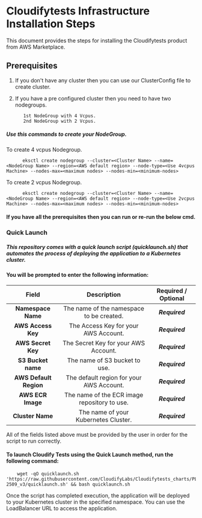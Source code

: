 # Cloudifytests Infrastructure Installation Steps


This document provides the steps for installing the Cloudifytests product from AWS Marketplace.

## Prerequisites
1. If you don't have any cluster then you can use our ClusterConfig file to create cluster.
2. If you have a pre configured cluster then you need to have two nodegroups.


          1st NodeGroup with 4 Vcpus.
          2nd NodeGroup with 2 Vcpus.
          
##### Use this commands to create your NodeGroup.
To create 4 vcpus Nodegroup.
     
          eksctl create nodegroup --cluster=<Cluster Name> --name=<NodeGroup Name> --region=<AWS default region> --node-type=<Use 4vcpus Machine> --nodes-max=<maximum nodes> --nodes-min=<minimum-nodes>  
          
To create 2 vcpus Nodegroup.
     
          eksctl create nodegroup --cluster=<Cluster Name> --name=<NodeGroup Name> --region=<AWS default region> --node-type=<Use 2vcpus Machine> --nodes-max=<maximum nodes> --nodes-min=<minimum-nodes> 
 
 
 #### If you have all the prerequisites then you can run or re-run the below cmd.
     
                
### Quick Launch 
       
##### ***This repository comes with a quick launch script (quicklaunch.sh) that automates the process of deploying the application to a Kubernetes cluster.***




#### You will be prompted to enter the following information:

|    Field          |Description   |      Required / Optional    |
| :------------------:|:-----------------------:|:-----------------:|
| **Namespace Name**    |The name of the namespace to be created.|***Required***|
| **AWS Access Key**    |The Access Key for your AWS Account.|***Required***|
| **AWS Secret Key**    |The Secret Key for your AWS Account.|***Required***|
| **S3 Bucket name**    |The name of S3 bucket to use.|***Required***|
| **AWS Default Region**|The default region for your AWS Account.|***Required***|
| **AWS ECR Image**     |The name of the ECR image repository to use. |***Required***|
| **Cluster Name**      |The name of your Kubernetes Cluster.|***Required***|
      
All of the fields listed above must be provided by the user in order for the script to run correctly.

#### To launch Cloudify Tests using the Quick Launch method, run the following command:

      
        wget -qO quicklaunch.sh 'https://raw.githubusercontent.com/CloudifyLabs/Cloudifytests_charts/PL-2509_v3/quicklaunch.sh' && bash quicklaunch.sh
       

Once the script has completed execution, the application will be deployed to your Kubernetes cluster in the specified namespace. You can use the LoadBalancer URL to access the application. 





   
